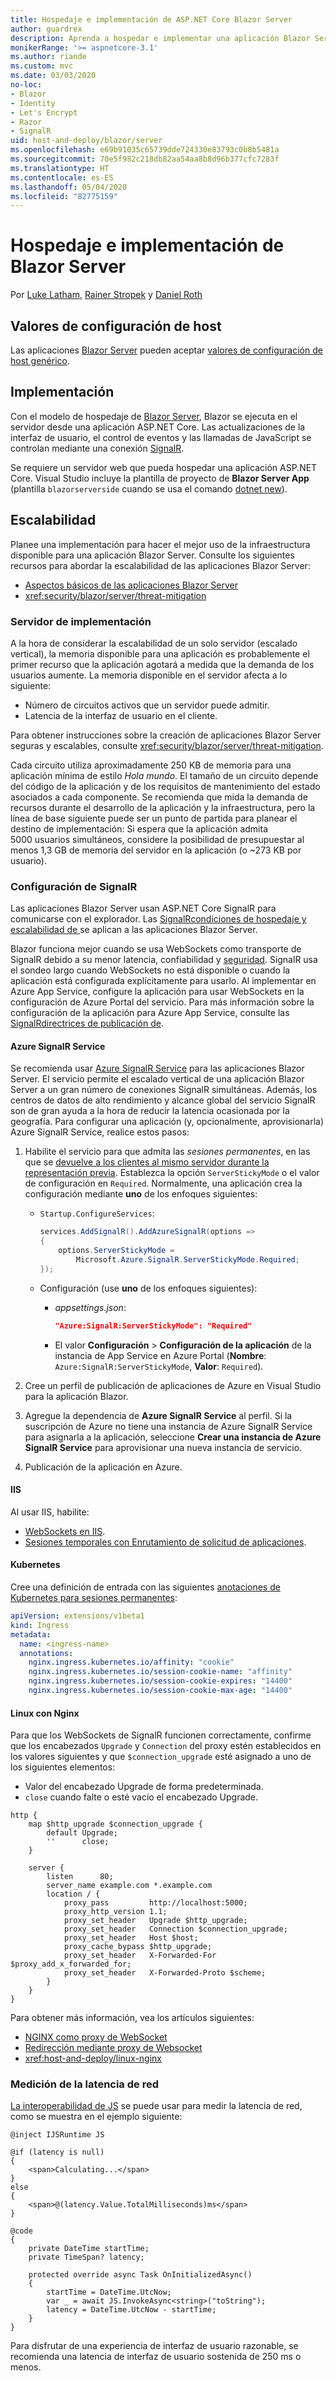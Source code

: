 ```yaml
---
title: Hospedaje e implementación de ASP.NET Core Blazor Server
author: guardrex
description: Aprenda a hospedar e implementar una aplicación Blazor Server con ASP.NET Core.
monikerRange: '>= aspnetcore-3.1'
ms.author: riande
ms.custom: mvc
ms.date: 03/03/2020
no-loc:
- Blazor
- Identity
- Let's Encrypt
- Razor
- SignalR
uid: host-and-deploy/blazor/server
ms.openlocfilehash: e69b91035c65739dde724330e83793c0b8b5481a
ms.sourcegitcommit: 70e5f982c218db82aa54aa8b8d96b377cfc7283f
ms.translationtype: HT
ms.contentlocale: es-ES
ms.lasthandoff: 05/04/2020
ms.locfileid: "82775159"
---
```

# <a name="host-and-deploy-blazor-server"></a>Hospedaje e implementación de Blazor Server

Por [Luke Latham](https://github.com/guardrex), [Rainer Stropek](https://www.timecockpit.com) y [Daniel Roth](https://github.com/danroth27)

## <a name="host-configuration-values"></a>Valores de configuración de host

Las aplicaciones [Blazor Server](xref:blazor/hosting-models#blazor-server) pueden aceptar [valores de configuración de host genérico](xref:fundamentals/host/generic-host#host-configuration).

## <a name="deployment"></a>Implementación

Con el modelo de hospedaje de [Blazor Server](xref:blazor/hosting-models#blazor-server), Blazor se ejecuta en el servidor desde una aplicación ASP.NET Core. Las actualizaciones de la interfaz de usuario, el control de eventos y las llamadas de JavaScript se controlan mediante una conexión [SignalR](xref:signalr/introduction).

Se requiere un servidor web que pueda hospedar una aplicación ASP.NET Core. Visual Studio incluye la plantilla de proyecto de **Blazor Server App** (plantilla `blazorserverside` cuando se usa el comando [dotnet new](/dotnet/core/tools/dotnet-new)).

## <a name="scalability"></a>Escalabilidad

Planee una implementación para hacer el mejor uso de la infraestructura disponible para una aplicación Blazor Server. Consulte los siguientes recursos para abordar la escalabilidad de las aplicaciones Blazor Server:

* [Aspectos básicos de las aplicaciones Blazor Server](xref:blazor/hosting-models#blazor-server)
* <xref:security/blazor/server/threat-mitigation>

### <a name="deployment-server"></a>Servidor de implementación

A la hora de considerar la escalabilidad de un solo servidor (escalado vertical), la memoria disponible para una aplicación es probablemente el primer recurso que la aplicación agotará a medida que la demanda de los usuarios aumente. La memoria disponible en el servidor afecta a lo siguiente:

* Número de circuitos activos que un servidor puede admitir.
* Latencia de la interfaz de usuario en el cliente.

Para obtener instrucciones sobre la creación de aplicaciones Blazor Server seguras y escalables, consulte <xref:security/blazor/server/threat-mitigation>.

Cada circuito utiliza aproximadamente 250 KB de memoria para una aplicación mínima de estilo *Hola mundo*. El tamaño de un circuito depende del código de la aplicación y de los requisitos de mantenimiento del estado asociados a cada componente. Se recomienda que mida la demanda de recursos durante el desarrollo de la aplicación y la infraestructura, pero la línea de base siguiente puede ser un punto de partida para planear el destino de implementación: Si espera que la aplicación admita 5000 usuarios simultáneos, considere la posibilidad de presupuestar al menos 1,3 GB de memoria del servidor en la aplicación (o ~273 KB por usuario).

### <a name="signalr-configuration"></a>Configuración de SignalR

Las aplicaciones Blazor Server usan ASP.NET Core SignalR para comunicarse con el explorador. Las [SignalRcondiciones de hospedaje y escalabilidad de ](xref:signalr/publish-to-azure-web-app) se aplican a las aplicaciones Blazor Server.

Blazor funciona mejor cuando se usa WebSockets como transporte de SignalR debido a su menor latencia, confiabilidad y [seguridad](xref:signalr/security). SignalR usa el sondeo largo cuando WebSockets no está disponible o cuando la aplicación está configurada explícitamente para usarlo. Al implementar en Azure App Service, configure la aplicación para usar WebSockets en la configuración de Azure Portal del servicio. Para más información sobre la configuración de la aplicación para Azure App Service, consulte las [SignalRdirectrices de publicación de](xref:signalr/publish-to-azure-web-app).

#### <a name="azure-signalr-service"></a>Azure SignalR Service

Se recomienda usar [Azure SignalR Service](/azure/azure-signalr) para las aplicaciones Blazor Server. El servicio permite el escalado vertical de una aplicación Blazor Server a un gran número de conexiones SignalR simultáneas. Además, los centros de datos de alto rendimiento y alcance global del servicio SignalR son de gran ayuda a la hora de reducir la latencia ocasionada por la geografía. Para configurar una aplicación (y, opcionalmente, aprovisionarla) Azure SignalR Service, realice estos pasos:

1. Habilite el servicio para que admita las *sesiones permanentes*, en las que se [devuelve a los clientes al mismo servidor durante la representación previa](xref:blazor/hosting-models#connection-to-the-server). Establezca la opción `ServerStickyMode` o el valor de configuración en `Required`. Normalmente, una aplicación crea la configuración mediante **uno** de los enfoques siguientes:

   * `Startup.ConfigureServices`:
  
     ```csharp
     services.AddSignalR().AddAzureSignalR(options =>
     {
         options.ServerStickyMode = 
             Microsoft.Azure.SignalR.ServerStickyMode.Required;
     });
     ```

   * Configuración (use **uno** de los enfoques siguientes):
  
     * *appsettings.json*:

       ```json
       "Azure:SignalR:ServerStickyMode": "Required"
       ```

     * El valor **Configuración** > **Configuración de la aplicación** de la instancia de App Service en Azure Portal (**Nombre**: `Azure:SignalR:ServerStickyMode`, **Valor**: `Required`).

1. Cree un perfil de publicación de aplicaciones de Azure en Visual Studio para la aplicación Blazor.
1. Agregue la dependencia de **Azure SignalR Service** al perfil. Si la suscripción de Azure no tiene una instancia de Azure SignalR Service para asignarla a la aplicación, seleccione **Crear una instancia de Azure SignalR Service** para aprovisionar una nueva instancia de servicio.
1. Publicación de la aplicación en Azure.

#### <a name="iis"></a>IIS

Al usar IIS, habilite:

* [WebSockets en IIS](xref:fundamentals/websockets#enabling-websockets-on-iis).
* [Sesiones temporales con Enrutamiento de solicitud de aplicaciones](/iis/extensions/configuring-application-request-routing-arr/http-load-balancing-using-application-request-routing).

#### <a name="kubernetes"></a>Kubernetes

Cree una definición de entrada con las siguientes [anotaciones de Kubernetes para sesiones permanentes](https://kubernetes.github.io/ingress-nginx/examples/affinity/cookie/):

```yaml
apiVersion: extensions/v1beta1
kind: Ingress
metadata:
  name: <ingress-name>
  annotations:
    nginx.ingress.kubernetes.io/affinity: "cookie"
    nginx.ingress.kubernetes.io/session-cookie-name: "affinity"
    nginx.ingress.kubernetes.io/session-cookie-expires: "14400"
    nginx.ingress.kubernetes.io/session-cookie-max-age: "14400"
```

#### <a name="linux-with-nginx"></a>Linux con Nginx

Para que los WebSockets de SignalR funcionen correctamente, confirme que los encabezados `Upgrade` y `Connection` del proxy estén establecidos en los valores siguientes y que `$connection_upgrade` esté asignado a uno de los siguientes elementos:

* Valor del encabezado Upgrade de forma predeterminada.
* `close` cuando falte o esté vacío el encabezado Upgrade.

```
http {
    map $http_upgrade $connection_upgrade {
        default Upgrade;
        ''      close;
    }

    server {
        listen      80;
        server_name example.com *.example.com
        location / {
            proxy_pass         http://localhost:5000;
            proxy_http_version 1.1;
            proxy_set_header   Upgrade $http_upgrade;
            proxy_set_header   Connection $connection_upgrade;
            proxy_set_header   Host $host;
            proxy_cache_bypass $http_upgrade;
            proxy_set_header   X-Forwarded-For $proxy_add_x_forwarded_for;
            proxy_set_header   X-Forwarded-Proto $scheme;
        }
    }
}
```

Para obtener más información, vea los artículos siguientes:

* [NGINX como proxy de WebSocket](https://www.nginx.com/blog/websocket-nginx/)
* [Redirección mediante proxy de Websocket](http://nginx.org/docs/http/websocket.html)
* <xref:host-and-deploy/linux-nginx>

### <a name="measure-network-latency"></a>Medición de la latencia de red

[La interoperabilidad de JS](xref:blazor/call-javascript-from-dotnet) se puede usar para medir la latencia de red, como se muestra en el ejemplo siguiente:

```razor
@inject IJSRuntime JS

@if (latency is null)
{
    <span>Calculating...</span>
}
else
{
    <span>@(latency.Value.TotalMilliseconds)ms</span>
}

@code
{
    private DateTime startTime;
    private TimeSpan? latency;

    protected override async Task OnInitializedAsync()
    {
        startTime = DateTime.UtcNow;
        var _ = await JS.InvokeAsync<string>("toString");
        latency = DateTime.UtcNow - startTime;
    }
}
```

Para disfrutar de una experiencia de interfaz de usuario razonable, se recomienda una latencia de interfaz de usuario sostenida de 250 ms o menos.
